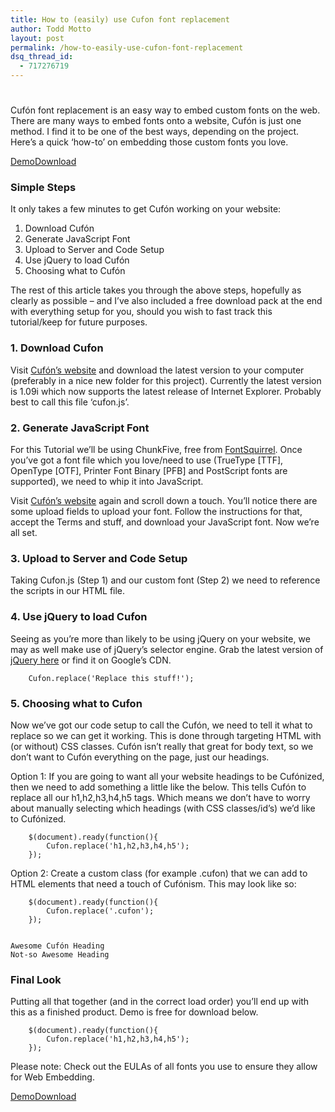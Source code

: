 ```yaml
---
title: How to (easily) use Cufon font replacement
author: Todd Motto
layout: post
permalink: /how-to-easily-use-cufon-font-replacement
dsq_thread_id:
  - 717276719
---
```

# 

Cufón font replacement is an easy way to embed custom fonts on the web. There are many ways to embed fonts onto a website, Cufón is just one method. I find it to be one of the best ways, depending on the project. Here’s a quick ‘how-to’ on embedding those custom fonts you love. 

[Demo][1][Download][2] 

### Simple Steps

 [1]: /demo/CufonReplace/
 [2]: /downloads/CufonReplace.zip

It only takes a few minutes to get Cufón working on your website:

1.  Download Cufón
2.  Generate JavaScript Font
3.  Upload to Server and Code Setup
4.  Use jQuery to load Cufón
5.  Choosing what to Cufón

The rest of this article takes you through the above steps, hopefully as clearly as possible – and I’ve also included a free download pack at the end with everything setup for you, should you wish to fast track this tutorial/keep for future purposes.

### 1. Download Cufon

Visit [Cufón’s website][3] and download the latest version to your computer (preferably in a nice new folder for this project). Currently the latest version is 1.09i which now supports the latest release of Internet Explorer. Probably best to call this file ‘cufon.js’.

 [3]: http://cufon.shoqolate.com/generate/

### 2. Generate JavaScript Font

For this Tutorial we’ll be using ChunkFive, free from [FontSquirrel][4]. Once you’ve got a font file which you love/need to use (TrueType [TTF], OpenType [OTF], Printer Font Binary [PFB] and PostScript fonts are supported), we need to whip it into JavaScript.

 [4]: http://www.fontsquirrel.com

Visit [Cufón’s website][3] again and scroll down a touch. You’ll notice there are some upload fields to upload your font. Follow the instructions for that, accept the Terms and stuff, and download your JavaScript font. Now we’re all set.

### 3. Upload to Server and Code Setup

Taking Cufon.js (Step 1) and our custom font (Step 2) we need to reference the scripts in our HTML file.

    
    
    
    
    
    

### 4. Use jQuery to load Cufon

Seeing as you’re more than likely to be using jQuery on your website, we may as well make use of jQuery’s selector engine. Grab the latest version of [jQuery here][5] or find it on Google’s CDN.

 [5]: http://www.jquery.com "Latest version of jQuery!"

    
    
    
    
    	Cufon.replace('Replace this stuff!');
    
    

### 5. Choosing what to Cufon

Now we’ve got our code setup to call the Cufón, we need to tell it what to replace so we can get it working. This is done through targeting HTML with (or without) CSS classes. Cufón isn’t really that great for body text, so we don’t want to Cufón everything on the page, just our headings.

Option 1: If you are going to want all your website headings to be Cufónized, then we need to add something a little like the below. This tells Cufón to replace all our h1,h2,h3,h4,h5 tags. Which means we don’t have to worry about manually selecting which headings (with CSS classes/id’s) we’d like to Cufónized.

    
    	$(document).ready(function(){
    		Cufon.replace('h1,h2,h3,h4,h5');
    	});
    
    

Option 2: Create a custom class (for example .cufon) that we can add to HTML elements that need a touch of Cufónism. This may look like so:

    
    	$(document).ready(function(){
    		Cufon.replace('.cufon');
    	});
    
    
    Awesome Cufón Heading
    Not-so Awesome Heading
    

### Final Look

Putting all that together (and in the correct load order) you’ll end up with this as a finished product. Demo is free for download below.

    
    
    
    
    
    
    
    
    
    
    	$(document).ready(function(){
    		Cufon.replace('h1,h2,h3,h4,h5');
    	});
    
    

Please note: Check out the EULAs of all fonts you use to ensure they allow for Web Embedding.

[Demo][1][Download][2]